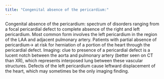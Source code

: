```yaml
---
title: "Congenital absence of the pericardium:"
---
```

Congenital absence of the pericardium: spectrum of disorders ranging from a focal pericardial defect to complete absence of the right and left pericardium.
Most common form involves the left pericardium in the region of the LAA and adjacent pulmonary artery.
Patients with partial absence of pericardium&#8594; at risk for herniation of a portion of the heart through the pericardial defect.
Imaging: clue to presence of a pericardial defect is a lucent notch between the aorta and pulmonary artery (better seen on CT than XR), which represents interposed lung between these vascular structures.
Defects of the left pericardium cause leftward displacement of the heart, which may sometimes be the only imaging finding.

